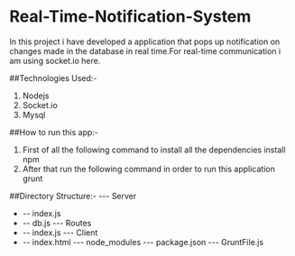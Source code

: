 # Real-Time-Notification-System
In this project i have developed a application that pops up notification on changes made in the database in real time.For real-time communication i am using socket.io here.

##Technologies Used:-
1. Nodejs
2. Socket.io
3. Mysql

##How to run this app:-
1. First of all the following command to install all the dependencies
    install npm
2. After that run the following command in order to run this application
    grunt

##Directory Structure:-
--- Server
   + -- index.js
   + -- db.js
--- Routes
   + -- index.js
--- Client
   + -- index.html
--- node_modules
--- package.json
--- GruntFile.js

